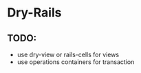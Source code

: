 # Dry-Rails

## TODO:
* use dry-view or rails-cells for views
* use operations containers for transaction

